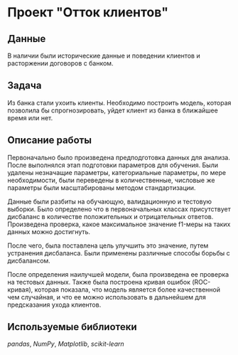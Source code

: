 # Проект "Отток клиентов"


## Данные
 В наличии были исторические данные и поведении клиентов и расторжении договоров с банком.


## Задача
Из банка стали ухоить клиенты. Необходимо построить модель, которая позволила бы спрогнозировать, уйдет клиент из банка в ближайшее время или нет.


## Описание работы
Первоначально было произведена предподготовка данных для анализа. После выполнялся этап подготовки параметров для обучения. Были удалены незначащие параметры, категориальные параметры, по мере необходимости, были переведены в количественные, числовые же параметры были масштабированы методом стандартизации.

Данные были разбиты на обучающую, валидационную и тестовую выборки. Было определено что в первоначальных классах присутствует дисбаланс в количестве положительных и отрицательных ответов. Произведена проверка, какое максимальное значение f1-меры на таких данных можно достигнуть.

После чего, была поставлена цель улучшить это значение, путем устранения дисбаланса. Были применены различные способы борьбы с дисбалансом. 

После определения наилучшей модели, была произведена ее проверка на тестовых данных. Также была построена кривая ошибок (ROC-кривая), которая показала, что модель является более качественной чем случайная, и что ее можно использовать в дальнейшем для предсказания ухода клиентов.


## Используемые библиотеки
*pandas*, *NumPy*, *Matplotlib*, *scikit-learn*